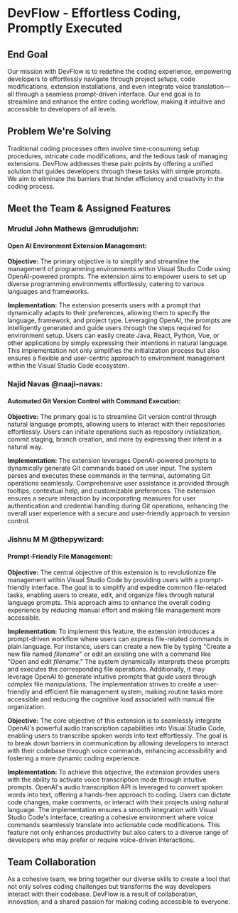 # DevFlow - Effortless Coding, Promptly Executed

## End Goal
Our mission with DevFlow is to redefine the coding experience, empowering developers to effortlessly navigate through project setups, code modifications, extension installations, and even integrate voice translation—all through a seamless prompt-driven interface. Our end goal is to streamline and enhance the entire coding workflow, making it intuitive and accessible to developers of all levels.

## Problem We're Solving
Traditional coding processes often involve time-consuming setup procedures, intricate code modifications, and the tedious task of managing extensions. DevFlow addresses these pain points by offering a unified solution that guides developers through these tasks with simple prompts. We aim to eliminate the barriers that hinder efficiency and creativity in the coding process.

## Meet the Team & Assigned Features

### Mrudul John Mathews @mruduljohn:
#### Open AI Environment Extension Management:
**Objective:**
The primary objective is to simplify and streamline the management of programming environments within Visual Studio Code using OpenAI-powered prompts. The extension aims to empower users to set up diverse programming environments effortlessly, catering to various languages and frameworks.

**Implementation:**
The extension presents users with a prompt that dynamically adapts to their preferences, allowing them to specify the language, framework, and project type. Leveraging OpenAI, the prompts are intelligently generated and guide users through the steps required for environment setup. Users can easily create Java, React, Python, Vue, or other applications by simply expressing their intentions in natural language. This implementation not only simplifies the initialization process but also ensures a flexible and user-centric approach to environment management within the Visual Studio Code ecosystem.

### Najid Navas @naaji-navas:
#### Automated Git Version Control with Command Execution:
**Objective:**
The primary goal is to streamline Git version control through natural language prompts, allowing users to interact with their repositories effortlessly. Users can initiate operations such as repository initialization, commit staging, branch creation, and more by expressing their intent in a natural way.

**Implementation:**
The extension leverages OpenAI-powered prompts to dynamically generate Git commands based on user input. The system parses and executes these commands in the terminal, automating Git operations seamlessly. Comprehensive user assistance is provided through tooltips, contextual help, and customizable preferences. The extension ensures a secure interaction by incorporating measures for user authentication and credential handling during Git operations, enhancing the overall user experience with a secure and user-friendly approach to version control.

### Jishnu M M @thepywizard:
#### Prompt-Friendly File Management:
**Objective:**
The central objective of this extension is to revolutionize file management within Visual Studio Code by providing users with a prompt-friendly interface. The goal is to simplify and expedite common file-related tasks, enabling users to create, edit, and organize files through natural language prompts. This approach aims to enhance the overall coding experience by reducing manual effort and making file management more accessible.

**Implementation:**
To implement this feature, the extension introduces a prompt-driven workflow where users can express file-related commands in plain language. For instance, users can create a new file by typing "Create a new file named *filename*" or edit an existing one with a command like "Open and edit *filename*." The system dynamically interprets these prompts and executes the corresponding file operations. Additionally, it may leverage OpenAI to generate intuitive prompts that guide users through complex file manipulations. The implementation strives to create a user-friendly and efficient file management system, making routine tasks more accessible and reducing the cognitive load associated with manual file organization.

**Objective:**
The core objective of this extension is to seamlessly integrate OpenAI's powerful audio transcription capabilities into Visual Studio Code, enabling users to transcribe spoken words into text effortlessly. The goal is to break down barriers in communication by allowing developers to interact with their codebase through voice commands, enhancing accessibility and fostering a more dynamic coding experience.

**Implementation:**
To achieve this objective, the extension provides users with the ability to activate voice transcription mode through intuitive prompts. OpenAI's audio transcription API is leveraged to convert spoken words into text, offering a hands-free approach to coding. Users can dictate code changes, make comments, or interact with their projects using natural language. The implementation ensures a smooth integration with Visual Studio Code's interface, creating a cohesive environment where voice commands seamlessly translate into actionable code modifications. This feature not only enhances productivity but also caters to a diverse range of developers who may prefer or require voice-driven interactions.

## Team Collaboration
As a cohesive team, we bring together our diverse skills to create a tool that not only solves coding challenges but transforms the way developers interact with their codebase. DevFlow is a result of collaboration, innovation, and a shared passion for making coding accessible to everyone.
